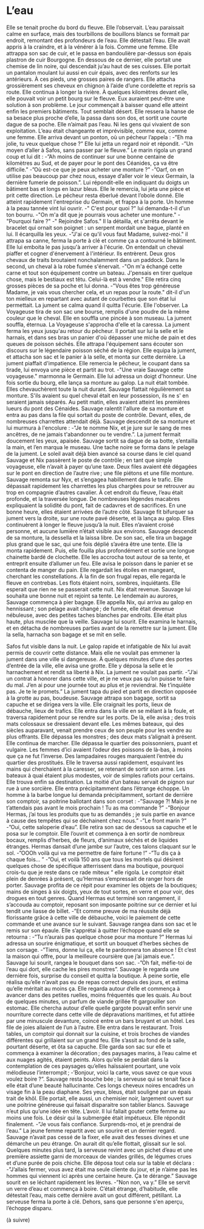 # L’eau

Elle se tenait proche du bord du fleuve. Elle l’observait. L’eau paraissait calme en surface, mais des tourbillons de bouillons blancs se formait par endroit, remontant des profondeurs de l’eau. Elle détestait l’eau. Elle avait appris à la craindre, et à la vénérer à la fois. Comme une femme. Elle attrappa son sac de cuir, et le passa en bandoulière par-dessus son épais plastron de cuir Bourgogne. En dessous de ce dernier, elle portait une chemise de lin noire, qui descendait ju’au haut de ses cuisses. Elle portait un pantalon moulant lui aussi en cuir épais, avec des renforts sur les antérieurs. À ces pieds, une grosses paires de rangers. Elle attacha grossièrement ses cheveux en chignon à l’aide d’une cordelette et repris sa route. Elle continua à longer la rivière. À quelques kilomètres devant elle, elle pouvait voir un petit bourg sur le fleuve. Eux auraient peut-être une solution à son problème.
Le jour commençait à baisser quand elle atteint enfin les premiers bâtiments. Tout semblait désert. Elle ressera la hanse de sa besace plus proche d’elle, la passa dans son dos, et sortit une courte dague de sa poche. Elle n’aimait pas l’eau. Ni les gens qui vivaient de son exploitation. L’eau était changeante et imprévisible, comme eux, comme une femme. Elle arriva devant un ponton, où un pécheur l’appela :
-”Eh ma jolie, tu veux quelque chose ?”
Elle lui jetta un regard noir et répondit.
-”Un moyen d’aller à Safos, sans passer par le fleuve.” Le marin rigola un grand coup et lui dit : 
-”Ah moins de continuer sur une bonne centaine de kilomètres au Sud, et de payer pour le pont des Céanides, ça va être difficile.”
-”Où est-ce que je peux acheter une monture ?”
-”Oarf, on en utilise pas beaucoup par chez nous, essaye d’aller voir le vieux Germain, la dernière fumerie de poisson.”. Lui répondit-elle en indiquant du doigts un bâtiment bas et longs en lazur bleus. Elle le remercia, lui jeta une pièce et prit cette direction. Le pécheur resta éberlué devant l’obole donné. Elle atteint rapidement l'entreprise du Germain, et frappa à la porte. Un homme à la peau tannée vint lui ouvrir. 
-" C'est pour quoi ?" lui demanda-t-il d'un ton bourru. 
-"On m'a dit que je pourrais vous acheter une monture." 
-"Pourquoi faire ?" 
-" Rejoindre Safos." Il la détailla, et s'arrêta devant le bracelet qui ornait son poignet : un serpent mordait une bague, planté en lui. Il écarquilla les yeux. 
-"J'ai ce qu'il vous faut Madame, suivez-moi." il attrapa sa canne, ferma la porte à clé et comme ça a contourné le bâtiment. Elle lui emboita le pas jusqu'à arriver à l'écurie. On entendait un cheval piaffer et cogner d'énervement à l'intérieur. Ils entrèrent. Deux gros chevaux de traits broutaient nonchalamment dans un paddock. Dans le second, un cheval à la robe fumée s'énervait. 
-"On m'a échangé cette carne et tout son équipement contre un bateau. J'pensais en tirer quelque chose, mais le bestiaux est têtu. Celui-là est à vendre." 
Elle retira cinq grosses pièces de sa poche et lui donna. 
-"Vous êtes trop généreuse Madame, je vais vous chercher cela, et un repas pour la route." dit-il d'un ton mielleux en repartant avec autant de courbettes que son état lui permettait. La jument se calma quand il quitta l'écurie. Elle l'observer. La Voyageuse tira de son sac une bourse, remplis d'une poudre de la même couleur que le cheval. Elle en souffla une pincée à son museau. La jument souffla, éternua. La Voyageuse s'approcha d'elle et la caressa. La jument ferma les yeux jusqu'au retour du pêcheur. Il portait sur lui la selle et le harnais, et dans ses bras un panier d'où dépasser une miche de pain et des queues de poisson séchés. Elle attrapa l'équipement sans écouter son discours sur le légendaire poisson séché de la région. Elle equipa la jument, et attacha son sac et le panier à la selle, et monta sur cette dernière. La jument piaffait d'impatience. Elle remercia le pêcheur, le coupant dans sa tirade, lui envoya une pièce et partit au trot. 
-"Une vraie Sauvage cette voyageuse." marmonna le Germain. Elle lui adressa un doigt d'honneur. 
Une fois sortie du bourg, elle lança sa monture au galop. La nuit était tombée. Elles chevauchèrent toute la nuit durant. Sauvage flattait régulièrement sa monture. S'ils avaient su quel cheval était en leur possession, ils ne s' en seraient jamais séparés. Au petit matin, elles avaient atteint les premières lueurs du pont des Cénaides. Sauvage ralentit l'allure de sa monture et entra au pas dans la file qui sortait du poste de contrôle. Devant, elles, de nombreuses charrettes attendait déjà. Sauvage descendit de sa monture et lui murmura à l'encolure :
-"Je te nomme Nix, et je jure sur le sang de mes ancêtres, de ne jamais t'abandonner ou te vendre.”. La jument fermait doucement les yeux, apaisée. Sauvage sortit sa dague de sa botte, s’entailla la main, et l’en marqua le museau. Une tache noire se forma dans le pelage de la jument.
Le soleil avait déjà bien avancé sa course dans le ciel quand Sauvage et Nix passèrent le poste de contrôle ; en tant que simple voyageuse, elle n’avait à payer qu’une taxe. Deux files avaient été dégagées sur le pont en direction de l’autre rive ; une file piétons et une fille monture. Sauvage remonta sur Nyx, et s’engagea habillement dans le trafic. Elle dépassait rapidement les charrettes les plus chargées pour se retrouver au trop en compagnie d’autres cavalier. À cet endroit du fleuve, l’eau était profonde, et la traversée longue. De nombreuses légendes macabres expliquaient la solidité du pont, fait de cadavres et de sacrifices. En une bonne heure, elles étaient arrivées de l’autre côté. Sauvage fit bifurquer sa jument vers la droite, sur une route pavé déserte, et là lança au galop. Elles continuèrent à longer le fleuve jusqu’à la nuit. Elles n’avaient croisé personne, et aucune lumière n’était visible aux environs. Sauvage descendit de sa monture, la dessella et la laissa libre. De son sac, elle tira un bagage plus grand que le sac, qui une fois déplié s’avéra être une tente. Elle la monta rapidement. Puis, elle fouilla plus profondément et sortie une longue chainette bardé de clochette. Elle les accrocha tout autour de sa tente, et entreprit ensuite d’allumer un feu. Elle avisa le poisson dans le panier et se contenta de manger du pain. Elle regardait les étoiles en mangeant, cherchant les constellations. À la fin de son frugal repas, elle regarda le fleuve en contrebas. Les flots étaient noirs, sombres, inquiétants. Elle esperait que rien ne se passerait cette nuit. Nix était revenue. Sauvage lui souhaita une bonne nuit et rejoint sa tente. 
Le lendemain au aurores, Sauvage commença à pier bagage. Elle appella Nix, qui arriva au galop en hennissant ; son pelage avait changé ; de fumée, elle était devenue nébuleuse, avec des petites taches blanches par endroits. Elle était plus haute, plus musclée que la veille. Sauvage lui sourit. Elle examina le harnais, et en détacha de nombreuses parties avant de la remettre sur la jument. Elle la sella, harnacha son bagage et se mit en selle.

Safos fut visible dans la nuit. Le galop rapide et infatigable de Nix lui avait permis de couvrir cette distance. Mais elle ne voulait pas emmener la jument dans une ville si dangereuse. À quelques minutes d’une des portes d’entrée de la ville, elle avisa une grotte. Elle y déposa la selle et le harnachement et rendit sa liberté à Nix. La jument ne voulait pas partir.
-”J’ai un contrat à honorer dans cette ville, et je ne veux pas qu’on puisse te faire du mal. J’en ai pour une journée tout au plus et je reviendrai. Ne t’inquiète pas. Je te le promets.” La jument tapa du pied et partit en direction opposée à la grotte au pas, boudeuse. Sauvage attrapa son bagage, sortit sa capuche et se dirigea vers la ville. Elle craignait les ports, lieux de débauche, lieux de trafics. Elle entra dans la ville en se mêlant à la foule, et traversa rapidement pour se rendre sur les ports. De là, elle avisa ; des trois mats colossaux se dressaient devant elle. Les mêmes bateaux, qui des siècles auparavant, venait prendre ceux de son peuple pour les vendre au plus offrants. Elle dépassa les monstres ; des deux mats s’alignait à présent. Elle continua de marcher. Elle dépassa le quartier des poissonniers, puant et vulgaire. Les femmes d’ici avaient l’odeur des poissons de là-bas, à moins que ça ne fut l’inverse. Des lampadaires rouges marquaient l’entrée du quartier des prostitués. Elle le traversa aussi rapidement, esquivant les mains qui cherchaient à la caresser, se retenant de sortir son arme. Les bateaux à quai étaient plus modestes, voir de simples rafiots pour certains. Elle trouva enfin sa destination. La moitié d’un bateau servait de pignon sur rue à une sorcière. Elle entra précipitamment dans l’étrange échoppe. Un homme à la barbe longue lui demanda précipitamment, sortant de derrière son comptoir, sa poitrine ballotant dans son corset :
-”Sauvage ?! Mais je ne t’attendais pas avant le mois prochain ! Tu as ma commande ?” 
-”Bonjour Hermas, j’ai tous les produits que tu as demandés ; je suis partie en avance à cause des tempêtes qui se déchainent chez nous.”
-”Le front marin ?”
-”Oui, cette saloperie d’eau”. Elle retira son sac de dessous sa capuche et le posa sur le comptoir. Elle l’ouvrit et commença à en sortir de nombreux bocaux, remplis d’herbes, de fleurs, d’animaux séchés et de liquides étranges. Hermas dansait d’une jambe sur l’autre, ces talons claquant sur le sol.
-”OOOh voilà qui va me permettre de faire fortune !”
-”Tu dis ça à chaque fois… ”
-”Oui, et voilà 150 ans que tous les mortels qui désirent quelques chose de spécifique atterrissent dans ma boutique, pourquoi crois-tu que je reste dans ce rade miteux “ elle rigola. Le comptoir était plein de denrées à présent, qu’Hermas s’empressait de ranger hors de porter. Sauvage profita de ce répit pour examiner les objets de la boutiques; mains de singes à six doigts, yeux de tout sortes, en verre et pour voir, des drogues en tout genres. Quand Hermas eut terminé son rangement, il s’accouda au comptoir, reposant son imposante poitrine sur ce dernier et lui tendit une liasse de billet.
-”Et comme preuve de ma réussite déjà florissante grâce à cette ville de débauche, voici le paiement de cette commande et une avance sur le suivant. Sauvage rangea dans son sac et le remis sur son épaule. Elle s’apprétai à quitter l’échoppe quand elle se retourna :
-”Tu n’aurais pas quelque chose pour ma monture ?” Hermas lui adressa un sourire énigmatique, et sortit un bouquet d’herbes sèches de son corsage.
-”Tiens, donne lui ça, elle te pardonnera ton absence ! Et c’est la maison qui offre, pour la meilleure coursière que j’ai jamais eue.”. Sauvage lui sourit, rangea le bouquet dans son sac.
-”Oh fait, méfie-toi de l’eau qui dort, elle cache les pires monstres”. Sauvage le regarda une dernière fois, surprise du conseil et quitta la boutique.
À peine sortie, elle réalisa qu’elle n’avait pas eu de repas correct depuis des jours, et estima qu’elle méritait au moins ça. Elle regarda autour d’elle et commença à avancer dans des petites ruelles, moins fréquentés que les quais. Au bout de quelques minutes, un parfum de viande grillée fit gargouiller son estomac. Elle chercha autour d’elle quelle gargote pouvait enfin servir une nourriture correcte dans cette ville de dépravations maritimes, et fut attirée par une minuscule devanture, coincé entre un bars bruyant et un hôtel. Les file de joies allaient de l’un à l’autre. Elle entra dans le restaurant. Trois tables, un comptoir qui donnait sur la cuisine, et trois broches de viandes différentes qui grillaient sur un grand feu. Elle s’assit au fond de la salle, pourtant déserte, et ôta sa capuche. Elle garda son sac sur elle et commença à examiner la décoration ; des paysages marins, à l’eau calme et aux nuages agités, étaient peints. Alors qu’elle se perdait dans la contemplation de ces paysages qu’elles haïssaient pourtant, une voix mélodieuse l’interrompit ;
-’Bonjour, voici la carte, vous savez ce que vous voulez boire ?”. Sauvage resta bouche bée ; la serveuse qui se tenait face à elle était d’une beauté hallucinante. Ces longs cheveux noires encadrés un visage fin à la peau diaphane. Ses yeux, bleus, était souligné par un épais trait de khôl. Elle portait, elle aussi, un chemisier noir, largement ouvert sur une poitrine généreuse qui faisait disparaitre son tablier blancs. Sauvage n’eut plus qu’une idée en tête. L’avoir. Il lui fallait gouter cette femme au moins une fois. Le désir qui la submergée était impétueux. Elle répondit finalement.
-”Je vous fais confiance. Surprends-moi, et je prendrai de l’eau.” La jeune femme repartit avec un sourire et un dernier regard. Sauvage n’avait pas cessé de la fixer, elle avait des fesses divines et une démarche un peu étrange. On aurait dit qu’elle flottait, glissait sur le sol. Quelques minutes plus tard, la serveuse revint avec un pichet d’eau et une première assiette garni de morceaux de viandes grillés, de légumes crues et d’une purée de pois chiche. Elle déposa tout cela sur la table et déclara :
-”J’allais fermer, vous avez était ma seule cliente du jour, et je n’aime pas les hommes qui viennent ici après une certaine heure. Ça te dérange.” Sauvage sourit en se léchant rapidement les lèvres.
-”Non non, va y.” Elle se servit un verre d’eau et commença à boire. C’était étrange, d’habitude, elle détestait l’eau, mais cette dernière avait un gout différent, pétillant. La serveuse ferma la porte à clé. Dehors, sans que personne s'en aperçu, l’échoppe disparu.

(à suivre)
